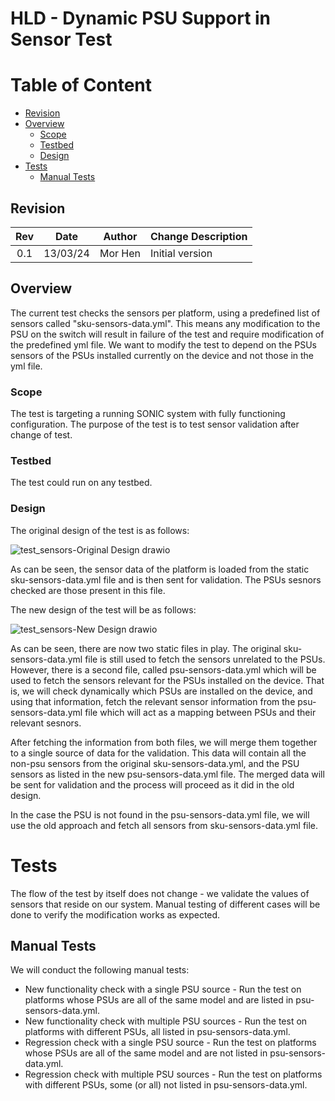 # HLD - Dynamic PSU Support in Sensor Test #

# Table of Content 

- [Revision](#revision)
- [Overview](#overview)
    - [Scope](#scope)
    - [Testbed](#testbed)
    - [Design](#design)
- [Tests](#tests)
    - [Manual Tests](#manual-tests)

## Revision  

| Rev  |   Date   |    Author     |       Change Description                  |
| :--: | :------: | :-----------: | ------------------------------------------|
| 0.1  | 13/03/24 | Mor Hen       | Initial version                           |
## Overview
The current test checks the sensors per platform, using a predefined list of sensors called "sku-sensors-data.yml". This means any modification to the PSU on the switch will result in failure of the test and require modification of the predefined yml file. 
We want to modify the test to depend on the PSUs sensors of the PSUs installed currently on the device and not those in the yml file.

### Scope
The test is targeting a running SONIC system with fully functioning configuration. The purpose of the test is to test sensor validation after change of test.

### Testbed
The test could run on any testbed.

### Design

The original design of the test is as follows:

![test_sensors-Original Design drawio](https://github.com/mhen1/sonic-mgmt/assets/155874991/e9056e64-52d4-468b-b58e-d0b4f3b18985)

As can be seen, the sensor data of the platform is loaded from the static sku-sensors-data.yml file and is then sent for validation.
The PSUs sesnors checked are those present in this file.

The new design of the test will be as follows:

![test_sensors-New Design drawio](https://github.com/mhen1/sonic-mgmt/assets/155874991/09a8479f-dc9c-4aa0-96d7-b05fb9022341)

As can be seen, there are now two static files in play. The original sku-sensors-data.yml file is still used to fetch the sensors unrelated to the PSUs. 
However, there is a second file, called psu-sensors-data.yml which will be used to fetch the sensors relevant for the PSUs installed on the device. That is, we will
check dynamically which PSUs are installed on the device, and using that information, fetch the relevant sensor information from the psu-sensors-data.yml file which will act as a mapping
between PSUs and their relevant sesnors.

After fetching the information from both files, we will merge them together to a single source of data for the validation. This data will contain
all the non-psu sensors from the original sku-sensors-data.yml, and the PSU sensors as listed in the new psu-sensors-data.yml file. The merged data will be sent
for validation and the process will proceed as it did in the old design.

In the case the PSU is not found in the psu-sensors-data.yml file, we will use the old approach and fetch all sensors from sku-sensors-data.yml file.

# Tests
The flow of the test by itself does not change - we validate the values of sensors that reside on our system. Manual testing of different
cases will be done to verify the modification works as expected.

## Manual Tests

We will conduct the following manual tests:
- New functionality check with a single PSU source - Run the test on platforms whose PSUs are all of the same model and are listed in psu-sensors-data.yml.
- New functionality check with multiple PSU sources - Run the test on platforms with different PSUs, all listed in psu-sensors-data.yml.
- Regression check with a single PSU source - Run the test on platforms whose PSUs are all of the same model and are not listed in psu-sensors-data.yml.
- Regression check with multiple PSU sources - Run the test on platforms with different PSUs, some (or all) not listed in psu-sensors-data.yml. 
